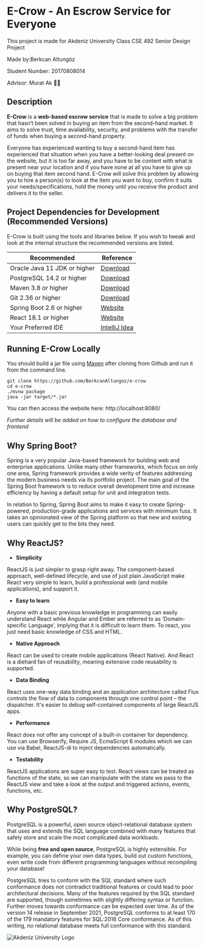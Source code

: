 # E-Crow - An Escrow Service for Everyone

This project is made for Akdeniz University Class CSE 492 Senior Design Project

Made by:Berkcan Altungöz

Student Number: 20170808014

Advisor: Murat Ak :man_teacher:
## Description

**E-Crow** is a **web-based escrow service** that is made to solve a big problem that hasn’t been solved in buying an item from the second-hand market. It aims to solve trust,
time availability, security, and problems with the transfer of funds when buying a second-hand property.

Everyone has experienced wanting to buy a second-hand item has experienced that situation when you
have a better-looking deal present on the website, but it is too far away, and you have to be content
with what is present near your location and if you have none at all you have to give up on buying that
item second hand. E-Crow will solve this problem by allowing you to hire a person(s) to look at the item
you want to buy, confirm it suits your needs/specifications, hold the money until you receive the
product and delivers it to the seller.

## Project Dependencies for Development (Recommended Versions)

E-Crow is built using the tools and libraries below. If you wish to tweak and look at the internal structure the recommended versions are listed.

| Recommended                  | Reference                                                      |
|------------------------------|----------------------------------------------------------------|
| Oracle Java 11 JDK or higher | [Download](https://www.oracle.com/java/technologies/downloads/)|
| PostgreSQL 14.2 or higher    | [Download](https://www.postgresql.org/download/)               |
| Maven 3.8 or higher          | [Download](https://maven.apache.org/download.cgi)              |
| Git 2.36 or higher           | [Download](https://git-scm.com/downloads)                      |
| Spring Boot 2.6 or higher    | [Website](https://spring.io/projects/spring-boot#learn)        |
| React 18.1 or higher         | [Website](https://reactjs.org/docs/getting-started.html)       |
| Your Preferred IDE           | [IntelliJ Idea](https://www.jetbrains.com/idea/download/)      |

## Running E-Crow Locally

You should build a jar file using [Maven](https://spring.io/guides/gs/maven/) after cloning from Github and run it from the command line.  

```
git clone https://github.com/BerkcanAltungoz/e-crow
cd e-crow
./mvnw package
java -jar target/*.jar
```
You can then access the website here: http://localhost:8080/

*Further details will be added on how to configure the database and frontend*

## Why Spring Boot?

Spring is a very popular Java-based framework for building web and enterprise applications. Unlike many other frameworks, which focus on only one area, 
Spring framework provides a wide verity of features addressing the modern business needs via its portfolio project. The main goal of the Spring Boot 
framework is to reduce overall development time and increase efficiency by having a default setup for unit and integration tests.

In relation to Spring, Spring Boot aims to make it easy to create Spring-powered, production-grade applications and services with minimum fuss. It takes an opinionated view of the Spring platform so that new and existing users can quickly get to the bits they need.

## Why ReactJS?


* **Simplicity**

ReactJS is just simpler to grasp right away. The component-based approach, well-defined lifecycle, and use of just plain JavaScript make React very simple to learn, build a professional web (and mobile applications), and support it. 

* **Easy to learn**

Anyone with a basic previous knowledge in programming can easily understand React while Angular and Ember are referred to as ‘Domain-specific Language’, implying that it is difficult to learn them. To react, you just need basic knowledge of CSS and HTML.

* **Native Approach**

React can be used to create mobile applications (React Native). And React is a diehard fan of reusability, meaning extensive code reusability is supported.

* **Data Binding**

React uses one-way data binding and an application architecture called Flux controls the flow of data to components through one control point – the dispatcher. It's easier to debug self-contained components of large ReactJS apps.

* **Performance**

React does not offer any concept of a built-in container for dependency. You can use Browserify, Require JS, EcmaScript 6 modules which we can use via Babel, ReactJS-di to inject dependencies automatically.

* **Testability**

ReactJS applications are super easy to test. React views can be treated as functions of the state, so we can manipulate with the state we pass to the ReactJS view and take a look at the output and triggered actions, events, functions, etc.

## Why PostgreSQL?

PostgreSQL is a powerful, open source object-relational database system that uses and extends the SQL language combined with many features that safely store and scale the most complicated data workloads.

While being **free and open source**, PostgreSQL is highly extensible. For example, you can define your own data types, build out custom functions, even write code from different programming languages without recompiling your database!

PostgreSQL tries to conform with the SQL standard where such conformance does not contradict traditional features or could lead to poor architectural decisions. Many of the features required by the SQL standard are supported, though sometimes with slightly differing syntax or function. Further moves towards conformance can be expected over time. As of the version 14 release in September 2021, PostgreSQL conforms to at least 170 of the 179 mandatory features for SQL:2016 Core conformance. As of this writing, no relational database meets full conformance with this standard.

![Akdeniz University Logo](http://cse.akdeniz.edu.tr/wp-content/themes/fakulte/images/logo.png)

